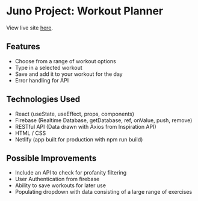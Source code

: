 # Juno Project: Workout Planner

View live site [here](https://workout-planner-main.netlify.app/).

## Features

- Choose from a range of workout options
- Type in a selected workout
- Save and add it to your workout for the day
- Error handling for API

## Technologies Used

- React (useState, useEffect, props, components)
- Firebase (Realtime Database, getDatabase, ref, onValue, push, remove)
- RESTful API (Data drawn with Axios from Inspiration API)
- HTML / CSS
- Netlify (app built for production with npm run build)

## Possible Improvements

- Include an API to check for profanity filtering
- User Authentication from firebase
- Ability to save workouts for later use
- Populating dropdown with data consisting of a large range of exercises


